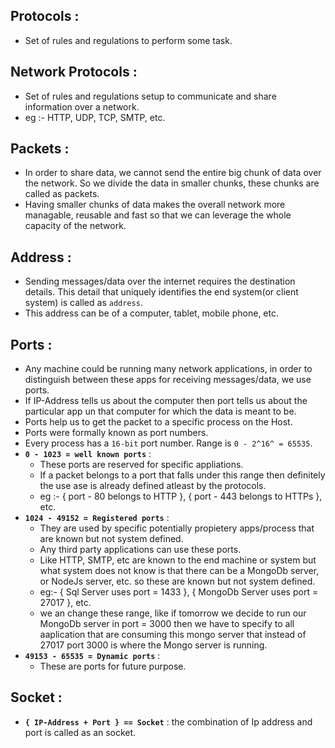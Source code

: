 ## Protocols :
- Set of rules and regulations to perform some task.

## Network Protocols :
- Set of rules and regulations setup to communicate and share information over a network.
- eg :- HTTP, UDP, TCP, SMTP, etc.

## Packets :
- In order to share data, we cannot send the entire big chunk of data over the network. So we divide the data in smaller chunks, these chunks are called as packets.
- Having smaller chunks of data makes the overall network more managable, reusable and fast so that we can leverage the whole capacity of the network.

## Address :
- Sending messages/data over the internet requires the destination details. This detail that uniquely identifies the end system(or client system) is called as `address`.
- This address can be of a computer, tablet, mobile phone, etc.

## Ports :
- Any machine could be running many network applications, in order to distinguish between these apps for receiving messages/data, we use ports.
- If IP-Address tells us about the computer then port tells us about the particular app un that computer for which the data is meant to be.
- Ports help us to get the packet to a specific process on the Host.
- Ports were formally known as port numbers.
- Every process has a `16-bit` port number. Range is `0 - 2^16^ = 65535`.
- **`0 - 1023 = well known ports`** : 
    - These ports are reserved for specific appliations.
    - If a packet belongs to a port that falls under this range then definitely the use ase is already defined atleast by the protocols.
    - eg :- { port - 80 belongs to HTTP }, { port - 443 belongs to HTTPs }, etc.
- **`1024 - 49152 = Registered ports`** :
    - They are used by specific potentially propietery apps/process that are known but not system defined.
    - Any third party applications can use these ports. 
    - Like HTTP, SMTP, etc are known to the end machine or system but what system does not know is that there can be a MongoDb server, or NodeJs server, etc. so these are known but not system defined.
    - eg:- { Sql Server uses port = 1433 }, { MongoDb Server uses port = 27017 }, etc.
    - we an change these range, like if tomorrow we decide to run our MongoDb server in port = 3000 then we have to specify to all aaplication that are consuming this mongo server that instead of 27017 port 3000 is where the Mongo server is running.
- **`49153 - 65535 = Dynamic ports`** :
    - These are ports for future purpose.

## Socket :
- **`{ IP-Address + Port } == Socket`** : the combination of Ip address and port is called as an socket.